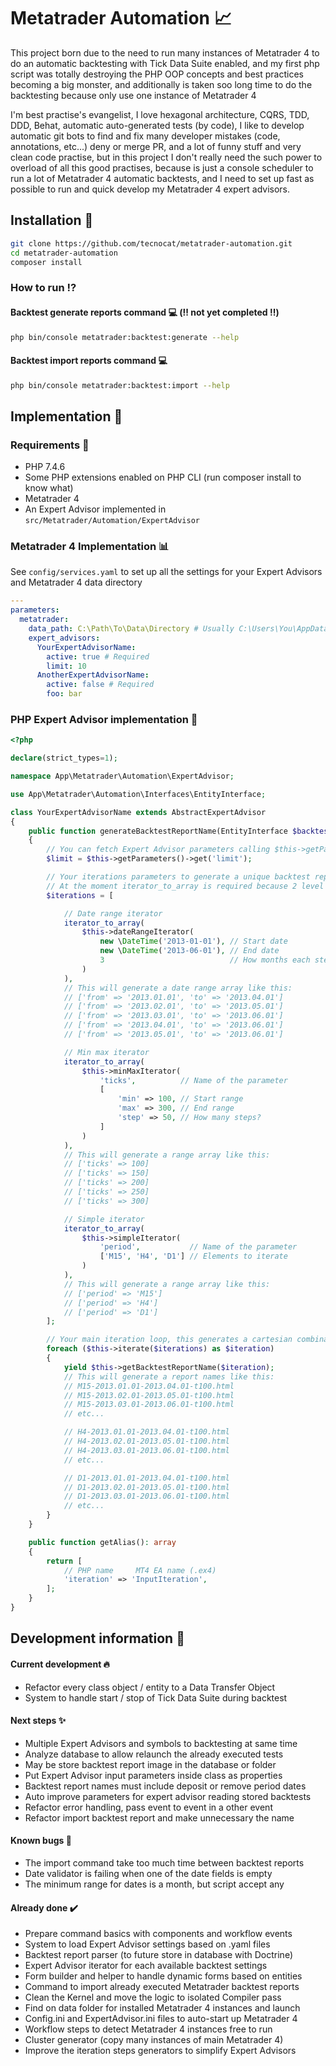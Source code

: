 # Metatrader Automation 📈

This project born due to the need to run many instances of Metatrader 4 to do an automatic backtesting with Tick Data
Suite enabled, and my first php script was totally destroying the PHP OOP concepts and best practices becoming a big
monster, and additionally is taken soo long time to do the backtesting because only use one instance of Metatrader 4

I'm best practise's evangelist, I love hexagonal architecture, CQRS, TDD, DDD, Behat, automatic auto-generated tests
(by code), I like to develop automatic git bots to find and fix many developer mistakes (code, annotations, etc...)
deny or merge PR, and a lot of funny stuff and very clean code practise, but in this project I don't really need the
such power to overload of all this good practises, because is just a console scheduler to run a lot of Metatrader 4
automatic backtests, and I need to set up fast as possible to run and quick develop my Metatrader 4 expert advisors.

## Installation 🧙

````bash
git clone https://github.com/tecnocat/metatrader-automation.git
cd metatrader-automation
composer install
````

### How to run ⁉️

#### Backtest generate reports command 💻 (‼️ not yet completed ‼️)

````bash
php bin/console metatrader:backtest:generate --help
````

#### Backtest import reports command 💻

````bash
php bin/console metatrader:backtest:import --help
````

## Implementation 🌠

### Requirements 🏁

* PHP 7.4.6
* Some PHP extensions enabled on PHP CLI (run composer install to know what)
* Metatrader 4
* An Expert Advisor implemented in `src/Metatrader/Automation/ExpertAdvisor`

### Metatrader 4 Implementation 📊

See `config/services.yaml` to set up all the settings for your Expert Advisors and Metatrader 4 data directory

````yaml
---
parameters:
  metatrader:
    data_path: C:\Path\To\Data\Directory # Usually C:\Users\You\AppData\Roaming\MetaQuotes\Terminal
    expert_advisors:
      YourExpertAdvisorName:
        active: true # Required
        limit: 10
      AnotherExpertAdvisorName:
        active: false # Required
        foo: bar
````

### PHP Expert Advisor implementation 🤖

````php
<?php

declare(strict_types=1);

namespace App\Metatrader\Automation\ExpertAdvisor;

use App\Metatrader\Automation\Interfaces\EntityInterface;

class YourExpertAdvisorName extends AbstractExpertAdvisor
{
    public function generateBacktestReportName(EntityInterface $backtestEntity): \Generator
    {
        // You can fetch Expert Advisor parameters calling $this->getParameters() 
        $limit = $this->getParameters()->get('limit');

        // Your iterations parameters to generate a unique backtest report name
        // At the moment iterator_to_array is required because 2 level of Generators
        $iterations = [

            // Date range iterator
            iterator_to_array(
                $this->dateRangeIterator(
                    new \DateTime('2013-01-01'), // Start date
                    new \DateTime('2013-06-01'), // End date
                    3                            // How months each step?
                )
            ),
            // This will generate a date range array like this:
            // ['from' => '2013.01.01', 'to' => '2013.04.01']
            // ['from' => '2013.02.01', 'to' => '2013.05.01']
            // ['from' => '2013.03.01', 'to' => '2013.06.01']
            // ['from' => '2013.04.01', 'to' => '2013.06.01']
            // ['from' => '2013.05.01', 'to' => '2013.06.01']

            // Min max iterator
            iterator_to_array(
                $this->minMaxIterator(
                    'ticks',          // Name of the parameter
                    [
                        'min' => 100, // Start range
                        'max' => 300, // End range
                        'step' => 50, // How many steps?
                    ]
                )
            ),
            // This will generate a range array like this:
            // ['ticks' => 100]
            // ['ticks' => 150]
            // ['ticks' => 200]
            // ['ticks' => 250]
            // ['ticks' => 300]

            // Simple iterator
            iterator_to_array(
                $this->simpleIterator(
                    'period',           // Name of the parameter
                    ['M15', 'H4', 'D1'] // Elements to iterate
                )
            ),
            // This will generate a range array like this:
            // ['period' => 'M15']
            // ['period' => 'H4']
            // ['period' => 'D1']
        ];

        // Your main iteration loop, this generates a cartesian combination of all iterations
        foreach ($this->iterate($iterations) as $iteration)
        {
            yield $this->getBacktestReportName($iteration);
            // This will generate a report names like this:
            // M15-2013.01.01-2013.04.01-t100.html
            // M15-2013.02.01-2013.05.01-t100.html
            // M15-2013.03.01-2013.06.01-t100.html
            // etc...

            // H4-2013.01.01-2013.04.01-t100.html
            // H4-2013.02.01-2013.05.01-t100.html
            // H4-2013.03.01-2013.06.01-t100.html
            // etc...

            // D1-2013.01.01-2013.04.01-t100.html
            // D1-2013.02.01-2013.05.01-t100.html
            // D1-2013.03.01-2013.06.01-t100.html
            // etc...
        }
    }

    public function getAlias(): array
    {
        return [
            // PHP name     MT4 EA name (.ex4)
            'iteration' => 'InputIteration',
        ];
    }
}
````

## Development information 🐙

#### Current development 🔥

* Refactor every class object / entity to a Data Transfer Object
* System to handle start / stop of Tick Data Suite during backtest

#### Next steps ✨

* Multiple Expert Advisors and symbols to backtesting at same time
* Analyze database to allow relaunch the already executed tests
* May be store backtest report image in the database or folder
* Put Expert Advisor input parameters inside class as properties
* Backtest report names must include deposit or remove period dates
* Auto improve parameters for expert advisor reading stored backtests
* Refactor error handling, pass event to event in a other event
* Refactor import backtest report and make unnecessary the name

#### Known bugs 🐞

* The import command take too much time between backtest reports
* Date validator is failing when one of the date fields is empty
* The minimum range for dates is a month, but script accept any

#### Already done ✔️

* Prepare command basics with components and workflow events
* System to load Expert Advisor settings based on .yaml files
* Backtest report parser (to future store in database with Doctrine)
* Expert Advisor iterator for each available backtest settings
* Form builder and helper to handle dynamic forms based on entities
* Command to import already executed Metatrader backtest reports
* Clean the Kernel and move the logic to isolated Compiler pass
* Find on data folder for installed Metatrader 4 instances and launch
* Config.ini and ExpertAdvisor.ini files to auto-start up Metatrader 4
* Workflow steps to detect Metatrader 4 instances free to run
* Cluster generator (copy many instances of main Metatrader 4)
* Improve the iteration steps generators to simplify Expert Advisors
